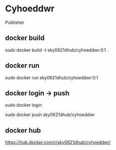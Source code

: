 # Cyhoeddwr
Publisher

## docker build

sudo docker build -t sky0621dhub/cyhoeddwr:0.1 .

## docker run

sudo docker run sky0621dhub/cyhoeddwr:0.1

## docker login -> push

sudo docker login

sudo docker push sky0621dhub/cyhoeddwr

## docker hub

https://hub.docker.com/r/sky0621dhub/cyhoeddwr/
